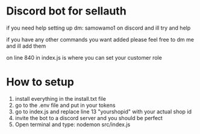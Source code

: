# Discord bot for sellauth
if you need help setting up dm: samowamo1 on discord and ill try and help 

if you have any other commands you want added please feel free to dm me and ill add them

on line 840 in index.js is where you can set your customer role
# How to setup
1. install everything in the install.txt file
2. go to the .env file and put in your tokens
3. go to index.js and replace line 13 "yourshopid" with your actual shop id
4. invite the bot to a discord server and you should be perfect
5. Open terminal and type: nodemon src/index.js
